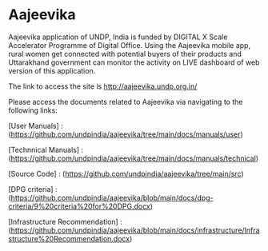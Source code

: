 # Aajeevika
Aajeevika application of UNDP, India is funded by DIGITAL X Scale Accelerator Programme of Digital Office. Using the Aajeevika mobile app, rural women get connected with potential buyers of their products and Uttarakhand government can monitor the activity on LIVE dashboard of web version of this application. 

The link to access the site is http://aajeevika.undp.org.in/

Please access the documents related to Aajeevika via navigating to the following links:

  [User Manuals] : (https://github.com/undpindia/aajeevika/tree/main/docs/manuals/user)
  
  [Technnical Manuals] : (https://github.com/undpindia/aajeevika/tree/main/docs/manuals/technical)
  
  [Source Code] : (https://github.com/undpindia/aajeevika/tree/main/src)
  
  [DPG criteria] : (https://github.com/undpindia/aajeevika/blob/main/docs/dpg-criteria/9%20criteria%20for%20DPG.docx)
  
  [Infrastructure Recommendation] :  
  (https://github.com/undpindia/aajeevika/blob/main/docs/infrastructure/Infrastructure%20Recommendation.docx)
  
   
